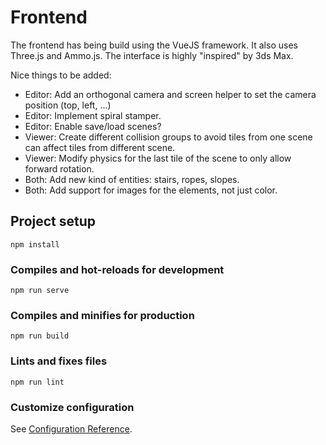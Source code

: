 # Frontend

The frontend has being build using the VueJS framework. It also uses Three.js and Ammo.js. The interface is highly "inspired" by 3ds Max.

Nice things to be added:

- Editor: Add an orthogonal camera and screen helper to set the camera position (top, left, ...)
- Editor: Implement spiral stamper.
- Editor: Enable save/load scenes?
- Viewer: Create different collision groups to avoid tiles from one scene can affect tiles from different scene.
- Viewer: Modify physics for the last tile of the scene to only allow forward rotation.
- Both: Add new kind of entities: stairs, ropes, slopes.
- Both: Add support for images for the elements, not just color.


## Project setup
```
npm install
```

### Compiles and hot-reloads for development
```
npm run serve
```

### Compiles and minifies for production
```
npm run build
```

### Lints and fixes files
```
npm run lint
```

### Customize configuration
See [Configuration Reference](https://cli.vuejs.org/config/).
